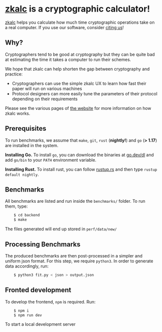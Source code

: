 # [zkalc](https://zka.lc) is a cryptographic calculator!

[zkalc](https://zka.lc) helps you calculate how much time cryptographic operations take on a real computer. 
If you use our software, consider [citing us](/CITATION.bib)!


## Why?

Cryptographers tend to be good at cryptography but they can be quite bad at estimating the time it takes a computer to run their schemes.

We hope that zkalc can help shorten the gap between cryptography and practice:
- Cryptographers can use the simple zkalc UX to learn how fast their paper will run on various machines
- Protocol designers can more easily tune the parameters of their protocol depending on their requirements

Please see the various pages of [the website](https://zka.lc) for more information on how zkalc works.


## Prerequisites

To run benchmarks, we assume that `make`, `git`, `rust` (**nightly!**) and `go` (**> 1.17**) are installed in the system.

**Installing Go.** To install `go`, you can download the binaries at [go.dev/dl](https://go.dev/dl/) and add `go/bin` to your `PATH` environment variable.

**Installing Rust.** To install rust, you can follow [rustup.rs](https://rustup.rs/) and then type `rustup default nightly`.

## Benchmarks

All benchmarks are listed and run inside the `benchmarks/` folder. To run them, type:

```bash
    $ cd backend
    $ make
```
The files generated will end up stored in `perf/data/new/`

## Processing Benchmarks

The produced benchmarks are then post-processed in a simpler and uniform json format.
For this step, we require `python3`. In order to generate data accordingly, run:

```bash
    $ python3 fit.py < json > output.json
```

## Fronted development
To develop the frontend, `npm` is required.
Run:

```bash
    $ npm i
    $ npm run dev
```

To start a local development server

